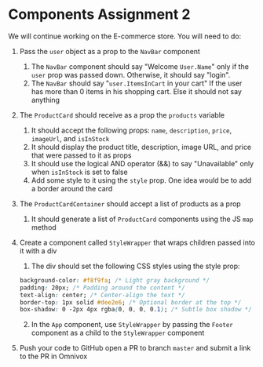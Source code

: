 # Components Assignment 2

We will continue working on the E-commerce store. You will need to do:

1. Pass the `user` object as a prop to the `NavBar` component

   1. The `NavBar` component should say "Welcome `User.Name`" only if the `user` prop was passed down. Otherwise, it should say "login".
   2. The `NavBar` should say "`user.ItemsInCart` in your cart" If the user has more than 0 items in his shopping cart. Else it should not say anything

2. The `ProductCard` should receive as a prop the `products` variable

   1. It should accept the following props: `name`, `description`, `price`, `imageUrl`, and `isInStock`
   2. It should display the product title, description, image URL, and price that were passed to it as props
   3. It should use the logical AND operator (&&) to say "Unavailable" only when `isInStock` is set to false
   4. Add some style to it using the `style` prop. One idea would be to add a border around the card

3. The `ProductCardContainer` should accept a list of products as a prop

   1. It should generate a list of `ProductCard` components using the JS `map` method

4. Create a component called `StyleWrapper` that wraps children passed into it with a div

   1. The div should set the following CSS styles using the style prop:

   ```css
   background-color: #f8f9fa; /* Light gray background */
   padding: 20px; /* Padding around the content */
   text-align: center; /* Center-align the text */
   border-top: 1px solid #dee2e6; /* Optional border at the top */
   box-shadow: 0 -2px 4px rgba(0, 0, 0, 0.1); /* Subtle box shadow */
   ```

   2. In the `App` component, use `StyleWrapper` by passing the `Footer` component as a child to the `StyleWrapper` component

5. Push your code to GitHub open a PR to branch `master` and submit a link to the PR in Omnivox
